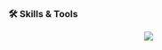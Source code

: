 ### 🛠 Skills & Tools
<p align="center">
  <a href="https://skillicons.dev">
    <img src="https://skillicons.dev/icons?i=js,nodejs,webpack,nextjs,react,java,figma,mongodb,electron,vite,html,css,express,discordjs,minecraft&theme=dark&perline=7" />
  </a>
</p>
